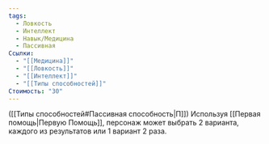 ```yaml
---
tags:
  - Ловкость
  - Интеллект
  - Навык/Медицина
  - Пассивная
Ссылки:
  - "[[Медицина]]"
  - "[[Ловкость]]"
  - "[[Интеллект]]"
  - "[[Типы способностей]]"
Стоимость: "30"
---
```

([[Типы способностей#Пассивная способность|П]]) Используя [[Первая помощь|Первую Помощь]], персонаж может выбрать 2 варианта, каждого из результатов или 1 вариант 2 раза. 